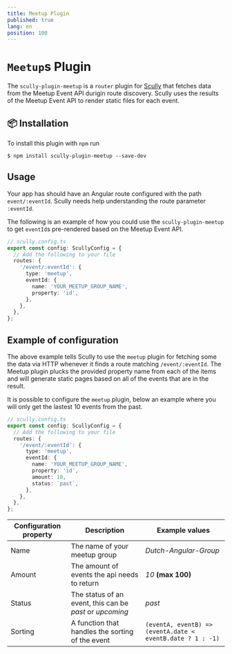 ```yaml
---
title: Meetup Plugin
published: true
lang: en
position: 100
---
```


# `Meetup`s Plugin

<div class="docs-link_table">
  <a class="repository" href="https://github.com/Dutch-Angular-Group/website/tree/main/libs/scully-plugin-meetup"></a>
</div>

The `scully-plugin-meetup` is a `router` plugin for [Scully](http://scully.io/) that fetches data from the Meetup Event API durigin route discovery.
Scully uses the results of the Meetup Event API to render static files for each event.

## 📦 Installation

To install this plugin with `npm` run

```
$ npm install scully-plugin-meetup --save-dev
```

## Usage

Your app has should have an Angular route configured with the path `event/:eventId`. Scully needs help understanding the route parameter `:eventId`.

The following is an example of how you could use the `scully-plugin-meetup` to get `eventId`s pre-rendered based on the Meetup Event API.

```typescript
// scully.config.ts
export const config: ScullyConfig = {
  // Add the following to your file
  routes: {
    '/event/:eventId': {
      type: 'meetup',
      eventId: {
        name: 'YOUR_MEETUP_GROUP_NAME',
        property: 'id',
      },
    },
  },
};
```
## Example of configuration

The above example tells Scully to use the `meetup` plugin for fetching some the data via HTTP whenever it finds a route matching `/event/:eventId`.
The Meetup plugin plucks the provided property name from each of the items and will generate static pages based on all of the events that are in the result.

It is possible to configure the `meetup` plugin, below an example where you will only get the lastest 10 events from the past.

```typescript
// scully.config.ts
export const config: ScullyConfig = {
  // Add the following to your file
  routes: {
    '/event/:eventId': {
      type: 'meetup',
      eventId: {
        name: 'YOUR_MEETUP_GROUP_NAME',
        property: 'id',
        amount: 10,
        status: `past`,
      },
    },
  },
};
```

| Configuration property | Description                                              | Example values                                             |
| ---------------------- | -------------------------------------------------------- | ---------------------------------------------------------- |
| Name               | The name of your meetup group                            | _Dutch-Angular-Group_                                      |
| Amount                 | The amount of events the api needs to return             | _10_ **(max 100)**                                         |
| Status                 | The status of an event, this can be _past_ or _upcoming_ | _past_                                                     |
| Sorting                | A function that handles the sorting of the event         | `(eventA, eventB) => (eventA.date < eventB.date ? 1 : -1)` |
